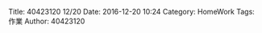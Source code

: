 Title: 40423120 12/20
Date: 2016-12-20 10:24
Category: HomeWork
Tags: 作業
Author: 40423120

<!-- PELICAN_END_SUMMARY -->

